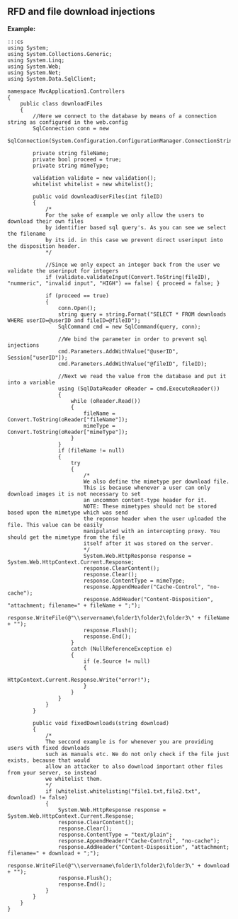 RFD and file download injections
-------

**Example:**

	:::cs	
	using System;
	using System.Collections.Generic;
	using System.Linq;
	using System.Web;
	using System.Net;
	using System.Data.SqlClient;

	namespace MvcApplication1.Controllers
	{
		public class downloadFiles
		{
			//Here we connect to the database by means of a connection string as configured in the web.config
			SqlConnection conn = new
			SqlConnection(System.Configuration.ConfigurationManager.ConnectionStrings["download"].ConnectionString);

			private string fileName;
			private bool proceed = true;
			private string mimeType;

			validation validate = new validation();
			whitelist whitelist = new whitelist();

			public void downloadUserFiles(int fileID)
			{
				/*
				For the sake of example we only allow the users to download their own files
				by identifier based sql query's. As you can see we select the filename
				by its id. in this case we prevent direct userinput into the disposition header.
				*/

				//Since we only expect an integer back from the user we validate the userinput for integers
				if (validate.validateInput(Convert.ToString(fileID), "nummeric", "invalid input", "HIGH") == false) { proceed = false; }

				if (proceed == true)
				{
					conn.Open();
					string query = string.Format("SELECT * FROM downloads WHERE userID=@userID and fileID=@fileID");
					SqlCommand cmd = new SqlCommand(query, conn);

					//We bind the parameter in order to prevent sql injections
					cmd.Parameters.AddWithValue("@userID", Session["userID"]);
					cmd.Parameters.AddWithValue("@fileID", fileID);

					//Next we read the value from the database and put it into a variable
					using (SqlDataReader oReader = cmd.ExecuteReader())
					{
						while (oReader.Read())
						{
							fileName = Convert.ToString(oReader["fileName"]);
							mimeType = Convert.ToString(oReader["mimeType"]);
						}
					}
					if (fileName != null)
					{
						try
						{
							/*
							We also define the mimetype per download file.
							This is because whenever a user can only download images it is not necessary to set
							an uncommon content-type header for it.
							NOTE: These mimetypes should not be stored based upon the mimetype which was send 
							the reponse header when the user uploaded the file. This value can be easily 
							manipulated with an intercepting proxy. You should get the mimetype from the file
							itself after it was stored on the server.
							*/
							System.Web.HttpResponse response = System.Web.HttpContext.Current.Response;
							response.ClearContent();
							response.Clear();
							response.ContentType = mimeType;
							response.AppendHeader("Cache-Control", "no-cache");
							response.AddHeader("Content-Disposition", "attachment; filename=" + fileName + ";");
							response.WriteFile(@"\\servername\folder1\folder2\folder3\" + fileName + "");
							response.Flush();
							response.End();
						}
						catch (NullReferenceException e)
						{
							if (e.Source != null)
							{
								HttpContext.Current.Response.Write("error!");
							}
						}
					}
				}
			}

			public void fixedDownloads(string download)
			{
				/*
				The seccond example is for whenever you are providing users with fixed downloads
				such as manuals etc. We do not only check if the file just exists, because that would
				allow an attacker to also download important other files from your server, so instead
				we whitelist them.
				*/
				if (whitelist.whitelisting("file1.txt,file2.txt", download) != false)
				{
					System.Web.HttpResponse response = System.Web.HttpContext.Current.Response;
					response.ClearContent();
					response.Clear();
					response.ContentType = "text/plain";
					response.AppendHeader("Cache-Control", "no-cache");
					response.AddHeader("Content-Disposition", "attachment; filename=" + download + ";");
					response.WriteFile(@"\\servername\folder1\folder2\folder3\" + download + "");
					response.Flush();
					response.End();
				}
			}
		}
	}
